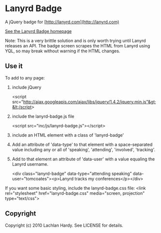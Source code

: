 # Lanyrd Badge
A jQuery badge for [http://lanyrd.com](http://lanyrd.com)

[See the Lanyrd Badge homepage](http://lachlanhardy.github.com/lanyrd-badge/)

Note: This is a very brittle solution and is only worth trying until Lanyrd releases an API. The badge screen scrapes the HTML from Lanyrd using YQL, so may break without warning if the HTML changes.

## Use it
To add to any page:

1. include jQuery

    &lt;script src="http://ajax.googleapis.com/ajax/libs/jquery/1.4.2/jquery.min.js"&gt;&lt;/script&gt;
2. include the lanyrd-badge.js file

    &lt;script src="inc/js/lanyrd-badge.js"&gt;&lt;/script&gt;
3. include an HTML element with a class of 'lanyrd-badge'

  1. Add an attribute of 'data-type' to that element with a space-separated value including any or all of 'speaking', 'attending', 'involved', 'tracking'.
  
  2. Add to that element an attribute of 'data-user' with a value equaling the Lanyrd username.
  
      &lt;div class="lanyrd-badge" data-type="attending speaking" data-user="tomcoates"&gt;&lt;p&gt;Lanyrd tracks my conferences&lt;/p&gt;&lt;/div&gt;

If you want some basic styling, include the lanyrd-badge.css file:
    &lt;link rel="stylesheet" href="lanyrd-badge.css" media="screen, projection" type="text/css"&gt;

## Copyright
Copyright (c) 2010 Lachlan Hardy. See LICENSE for details.